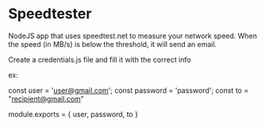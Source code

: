 # Speedtester

NodeJS app that uses speedtest.net to measure your network speed. 
When the speed (in MB/s) is below the threshold, it will send an email.

Create a credentials.js file and fill it with the correct info

ex:

const user = 'user@gmail.com';
const password = 'password';
const to = "recipient@gmail.com"

module.exports = { user, password, to }
